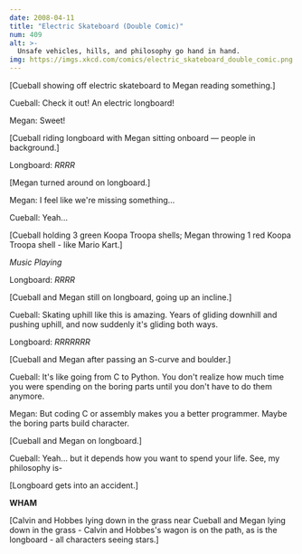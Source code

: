 ```yaml
---
date: 2008-04-11
title: "Electric Skateboard (Double Comic)"
num: 409
alt: >-
  Unsafe vehicles, hills, and philosophy go hand in hand.
img: https://imgs.xkcd.com/comics/electric_skateboard_double_comic.png
---
```

[Cueball showing off electric skateboard to Megan reading something.]

Cueball: Check it out! An electric longboard!

Megan: Sweet!

[Cueball riding longboard with Megan sitting onboard — people in background.]

Longboard: *RRRR*

[Megan turned around on longboard.]

Megan: I feel like we're missing something...

Cueball: Yeah...

[Cueball holding 3 green Koopa Troopa shells; Megan throwing 1 red Koopa Troopa shell - like Mario Kart.]

*Music Playing*

Longboard: *RRRR*

[Cueball and Megan still on longboard, going up an incline.]

Cueball: Skating uphill like this is amazing. Years of gliding downhill and pushing uphill, and now suddenly it's gliding both ways.

Longboard: *RRRRRRR*

[Cueball and Megan after passing an S-curve and boulder.]

Cueball: It's like going from C to Python. You don't realize how much time you were spending on the boring parts until you don't have to do them anymore.

Megan: But coding C or assembly makes you a better programmer. Maybe the boring parts build character.

[Cueball and Megan on longboard.]

Cueball: Yeah... but it depends how you want to spend your life. See, my philosophy is-

[Longboard gets into an accident.]

**WHAM**

[Calvin and Hobbes lying down in the grass near Cueball and Megan lying down in the grass - Calvin and Hobbes's wagon is on the path, as is the longboard - all characters seeing stars.]